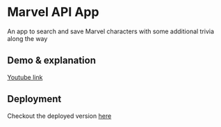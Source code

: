 
# Marvel API App

An app to search and save Marvel characters with some additional trivia along the way




## Demo & explanation

[Youtube link](https://youtu.be/QoyA-byiSoA)

## Deployment

Checkout the deployed version [here](https://youtu.be/QoyA-byiSoA)
